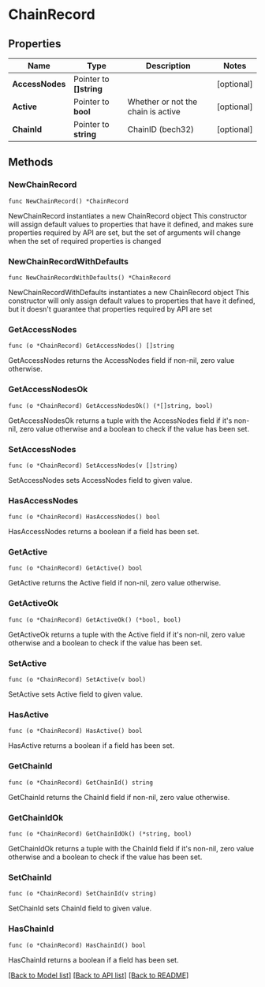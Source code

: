 # ChainRecord

## Properties

Name | Type | Description | Notes
------------ | ------------- | ------------- | -------------
**AccessNodes** | Pointer to **[]string** |  | [optional] 
**Active** | Pointer to **bool** | Whether or not the chain is active | [optional] 
**ChainId** | Pointer to **string** | ChainID (bech32) | [optional] 

## Methods

### NewChainRecord

`func NewChainRecord() *ChainRecord`

NewChainRecord instantiates a new ChainRecord object
This constructor will assign default values to properties that have it defined,
and makes sure properties required by API are set, but the set of arguments
will change when the set of required properties is changed

### NewChainRecordWithDefaults

`func NewChainRecordWithDefaults() *ChainRecord`

NewChainRecordWithDefaults instantiates a new ChainRecord object
This constructor will only assign default values to properties that have it defined,
but it doesn't guarantee that properties required by API are set

### GetAccessNodes

`func (o *ChainRecord) GetAccessNodes() []string`

GetAccessNodes returns the AccessNodes field if non-nil, zero value otherwise.

### GetAccessNodesOk

`func (o *ChainRecord) GetAccessNodesOk() (*[]string, bool)`

GetAccessNodesOk returns a tuple with the AccessNodes field if it's non-nil, zero value otherwise
and a boolean to check if the value has been set.

### SetAccessNodes

`func (o *ChainRecord) SetAccessNodes(v []string)`

SetAccessNodes sets AccessNodes field to given value.

### HasAccessNodes

`func (o *ChainRecord) HasAccessNodes() bool`

HasAccessNodes returns a boolean if a field has been set.

### GetActive

`func (o *ChainRecord) GetActive() bool`

GetActive returns the Active field if non-nil, zero value otherwise.

### GetActiveOk

`func (o *ChainRecord) GetActiveOk() (*bool, bool)`

GetActiveOk returns a tuple with the Active field if it's non-nil, zero value otherwise
and a boolean to check if the value has been set.

### SetActive

`func (o *ChainRecord) SetActive(v bool)`

SetActive sets Active field to given value.

### HasActive

`func (o *ChainRecord) HasActive() bool`

HasActive returns a boolean if a field has been set.

### GetChainId

`func (o *ChainRecord) GetChainId() string`

GetChainId returns the ChainId field if non-nil, zero value otherwise.

### GetChainIdOk

`func (o *ChainRecord) GetChainIdOk() (*string, bool)`

GetChainIdOk returns a tuple with the ChainId field if it's non-nil, zero value otherwise
and a boolean to check if the value has been set.

### SetChainId

`func (o *ChainRecord) SetChainId(v string)`

SetChainId sets ChainId field to given value.

### HasChainId

`func (o *ChainRecord) HasChainId() bool`

HasChainId returns a boolean if a field has been set.


[[Back to Model list]](../README.md#documentation-for-models) [[Back to API list]](../README.md#documentation-for-api-endpoints) [[Back to README]](../README.md)


